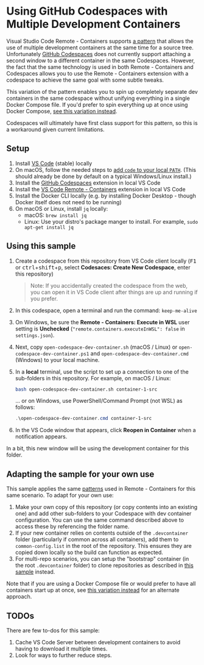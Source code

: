 # Using GitHub Codespaces with Multiple Development Containers

Visual Studio Code Remote - Containers supports [a pattern](https://code.visualstudio.com/remote/advancedcontainers/connect-multiple-containers) that allows the use of multiple development containers at the same time for a source tree. Unfortunately [GitHub Codespaces](https://github.com/features/codespaces) does not currently support attaching a second window to a different container in the same Codespaces. However, the fact that the same technology is used in both Remote - Containers and Codespaces allows you to use the Remote - Containers extension with a codespace to achieve the same goal with some subtle tweaks.

This variation of the pattern enables you to spin up completely separate dev containers in the same codespace without unifying everything in a single Docker Compose file. If you'd prefer to spin everything up at once using Docker Compose, [see this variation instead](https://github.com/chuxel/codespaces-multi-dev-container-compose).

Codespaces will ultimately have first class support for this pattern, so this is a workaround given current limitations.

## Setup

1. Install [VS Code](https://code.visualstudio.com/) (stable) locally
2. On macOS, follow the needed steps to [add `code` to your local `PATH`](https://code.visualstudio.com/docs/setup/mac#_launching-from-the-command-line). (This should already be done by default on a typical Windows/Linux install.)
3. Install the [GitHub Codespaces](https://marketplace.visualstudio.com/items?itemName=GitHub.codespaces) extension in local VS Code
4. Install the [VS Code Remote - Containers](https://marketplace.visualstudio.com/items?itemName=ms-vscode-remote.remote-containers) extension in local VS Code
5. Install the Docker CLI locally (e.g. by installing Docker Desktop - though Docker itself does not need to be running)
6. On macOS or Linux, install `jq` locally:
    - macOS: `brew install jq`
    - Linux: Use your distro's package manger to install. For example, `sudo apt-get install jq`

## Using this sample

1. Create a codespace from this repository from VS Code client locally (<kbd>F1</kbd> or <kbd>ctrl</kbd>+<kbd>shift</kbd>+<kbd>p</kbd>, select **Codesaces: Create New Codespace**, enter this repository)

    > Note: If you accidentally created the codespace from the web, you can open it in VS Code client after things are up and running if you prefer.

2. In this codespace, open a terminal and run the command: `keep-me-alive`

3. On Windows, be sure the **Remote - Containers: Execute in WSL** user setting is **Unchecked** (`"remote.containers.executeInWSL": false` in `settings.json`).

4. Next, copy `open-codespace-dev-container.sh` (macOS / Linux) or `open-codespace-dev-container.ps1` and `open-codespace-dev-container.cmd` (Windows) to your local machine.

5. In a **local** terminal, use the script to set up a connection to one of the sub-folders in this repository. For example, on macOS / Linux:

    ```bash
    bash open-codespace-dev-container.sh container-1-src
    ```

    ... or on Windows, use PowerShell/Command Prompt (not WSL) as follows:
    ```powershell
    .\open-codespace-dev-container.cmd container-1-src
    ```

5. In the VS Code window that appears, click **Reopen in Container** when a notification appears.

In a bit, this new window will be using the development container for this folder.

## Adapting the sample for your own use

This sample applies the same [patterns](https://code.visualstudio.com/remote/advancedcontainers/connect-multiple-containers) used in Remote - Containers for this same scenario. To adapt for your own use:

1. Make your own copy of this repository (or copy contents into an existing one) and add other sub-folders to your Codespace with dev container configuration. You can use the same command described above to access these by referencing the folder name.
2. If your new container relies on contents outside of the `.devcontainer` folder (particularly if common across all containers), add them to `common-config.list` in the root of the repository. This ensures they are copied down locally so the build can function as expected.
3. For multi-repo scenarios, you can setup the "bootstrap" container (in the root `.devcontainer` folder) to clone repositories as described in [this sample](https://github.com/Chuxel/codespaces-multi-repo) instead.

Note that if you are using a Docker Compose file or would prefer to have all containers start up at once, see [this variation instead](https://github.com/chuxel/codespaces-multi-dev-container-compose) for an alternate approach.

## TODOs

There are few to-dos for this sample:

1. Cache VS Code Server between development containers to avoid having to download it multiple times.
2. Look for ways to further reduce steps.

